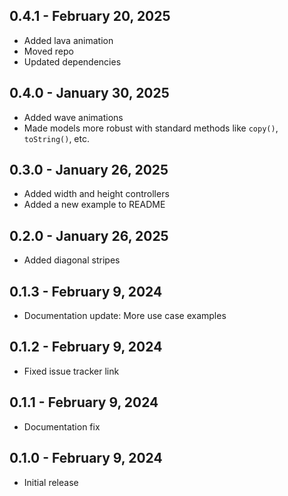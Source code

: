 ## 0.4.1 - February 20, 2025

- Added lava animation
- Moved repo
- Updated dependencies

## 0.4.0 - January 30, 2025

- Added wave animations
- Made models more robust with standard methods like `copy()`, `toString()`, etc.

## 0.3.0 - January 26, 2025

- Added width and height controllers
- Added a new example to README

## 0.2.0 - January 26, 2025

- Added diagonal stripes

## 0.1.3 - February 9, 2024

- Documentation update: More use case examples

## 0.1.2 - February 9, 2024

- Fixed issue tracker link

## 0.1.1 - February 9, 2024

- Documentation fix

## 0.1.0 - February 9, 2024

- Initial release
